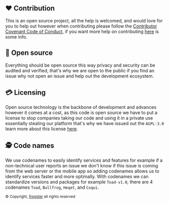 ## ❤️ Contribution
This is an open source project, all the help is welcomed, and would love for you to help out however when contributing please follow the [Contributor Covenant Code of Conduct](/CODE_OF_CONDUCT.md), if you want more help on contributing [here](https://opensource.guide/) is some info.

## 📖 Open source
Everything should be open source this way privacy and security can be audited and verified, that's why we are open to the public if you find an issue why not open an issue and help out the development ecosystem.

## 💳 Licensing
Open source technology is the backbone of development and advances however it comes at a cost, as this code is open source we have to put a license to stop companies taking our code and using it in a private use essentially stealing our platform that's why we have issued out the `AGPL-3.0` learn more about this license [here](https://www.gnu.org/licenses/gpl-3.0.en.html).

## 🕵️ Code names
We use codenames to easily identify services and features for example if a non-technical user reports an issue we don't know if this issue is coming from the web server or the mobile app so adding codenames allows us to identify services faster and more optimally. With codenames we can standardize versions and packages for example `Toad-v1.0`, there are 4 codenames `Toad`, `Bullfrog`, `Heqet`, and `Coqui`.

<sub>© Copyright, [frogster](https://frogster.app) all rights reserved</sub>
